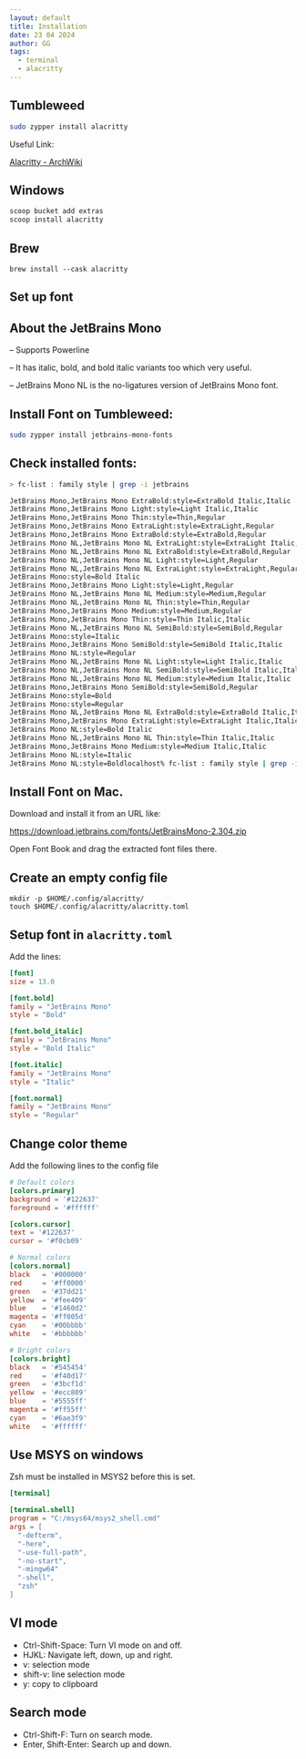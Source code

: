 ```yaml
---
layout: default
title: Installation
date: 23 04 2024
author: GG
tags: 
  - terminal
  - alacritty
---
```


Tumbleweed
---

```zsh
sudo zypper install alacritty
```

Useful Link:

[Alacritty - ArchWiki](https://wiki.archlinux.org/title/Alacritty)

Windows
---

```powershell
scoop bucket add extras
scoop install alacritty
```

Brew
---

```
brew install --cask alacritty
```

Set up font
---

## About the JetBrains Mono

– Supports Powerline

– It has italic, bold, and bold italic variants too which very useful.

– JetBrains Mono NL is the no-ligatures version of JetBrains Mono font.

## Install Font on Tumbleweed:

```zsh
sudo zypper install jetbrains-mono-fonts
```

## Check installed fonts:

```zsh
> fc-list : family style | grep -i jetbrains

JetBrains Mono,JetBrains Mono ExtraBold:style=ExtraBold Italic,Italic
JetBrains Mono,JetBrains Mono Light:style=Light Italic,Italic
JetBrains Mono,JetBrains Mono Thin:style=Thin,Regular
JetBrains Mono,JetBrains Mono ExtraLight:style=ExtraLight,Regular
JetBrains Mono,JetBrains Mono ExtraBold:style=ExtraBold,Regular
JetBrains Mono NL,JetBrains Mono NL ExtraLight:style=ExtraLight Italic,Italic
JetBrains Mono NL,JetBrains Mono NL ExtraBold:style=ExtraBold,Regular
JetBrains Mono NL,JetBrains Mono NL Light:style=Light,Regular
JetBrains Mono NL,JetBrains Mono NL ExtraLight:style=ExtraLight,Regular
JetBrains Mono:style=Bold Italic
JetBrains Mono,JetBrains Mono Light:style=Light,Regular
JetBrains Mono NL,JetBrains Mono NL Medium:style=Medium,Regular
JetBrains Mono NL,JetBrains Mono NL Thin:style=Thin,Regular
JetBrains Mono,JetBrains Mono Medium:style=Medium,Regular
JetBrains Mono,JetBrains Mono Thin:style=Thin Italic,Italic
JetBrains Mono NL,JetBrains Mono NL SemiBold:style=SemiBold,Regular
JetBrains Mono:style=Italic
JetBrains Mono,JetBrains Mono SemiBold:style=SemiBold Italic,Italic
JetBrains Mono NL:style=Regular
JetBrains Mono NL,JetBrains Mono NL Light:style=Light Italic,Italic
JetBrains Mono NL,JetBrains Mono NL SemiBold:style=SemiBold Italic,Italic
JetBrains Mono NL,JetBrains Mono NL Medium:style=Medium Italic,Italic
JetBrains Mono,JetBrains Mono SemiBold:style=SemiBold,Regular
JetBrains Mono:style=Bold
JetBrains Mono:style=Regular
JetBrains Mono NL,JetBrains Mono NL ExtraBold:style=ExtraBold Italic,Italic
JetBrains Mono,JetBrains Mono ExtraLight:style=ExtraLight Italic,Italic
JetBrains Mono NL:style=Bold Italic
JetBrains Mono NL,JetBrains Mono NL Thin:style=Thin Italic,Italic
JetBrains Mono,JetBrains Mono Medium:style=Medium Italic,Italic
JetBrains Mono NL:style=Italic
JetBrains Mono NL:style=Boldlocalhost% fc-list : family style | grep -i fira
```

## Install Font on Mac.

Download and install it from an URL like:

https://download.jetbrains.com/fonts/JetBrainsMono-2.304.zip

Open Font Book and drag the extracted font files there.

## Create an empty config file

```
mkdir -p $HOME/.config/alacritty/
touch $HOME/.config/alacritty/alacritty.toml
```

## Setup font in ``alacritty.toml``

Add the lines:

```toml
[font]
size = 13.0

[font.bold]
family = "JetBrains Mono"
style = "Bold"

[font.bold_italic]
family = "JetBrains Mono"
style = "Bold Italic"

[font.italic]
family = "JetBrains Mono"
style = "Italic"

[font.normal]
family = "JetBrains Mono"
style = "Regular"
```
  

Change color theme
---

Add the following lines to the config file

```toml
# Default colors
[colors.primary]
background = '#122637'
foreground = '#ffffff'

[colors.cursor]
text = '#122637'
cursor = '#f0cb09'

# Normal colors
[colors.normal]
black   = '#000000'
red     = '#ff0000'
green   = '#37dd21'
yellow  = '#fee409'
blue    = '#1460d2'
magenta = '#ff005d'
cyan    = '#00bbbb'
white   = '#bbbbbb'

# Bright colors
[colors.bright]
black   = '#545454'
red     = '#f40d17'
green   = '#3bcf1d'
yellow  = '#ecc809'
blue    = '#5555ff'
magenta = '#ff55ff'
cyan    = '#6ae3f9'
white   = '#ffffff'
```

Use MSYS on windows
---

Zsh must be installed in MSYS2 before this is set.

``` toml
[terminal]

[terminal.shell]
program = "C:/msys64/msys2_shell.cmd"
args = [
  "-defterm",
  "-here",
  "-use-full-path",
  "-no-start",
  "-mingw64"
  "-shell",
  "zsh"
]
```

VI mode
---

- Ctrl-Shift-Space: Turn VI mode on and off.
- HJKL: Navigate left, down, up and right.
- v: selection mode
- shift-v: line selection mode
- y: copy to clipboard

Search mode
---

- Ctrl-Shift-F: Turn on search mode.
- Enter, Shift-Enter: Search up and down.
